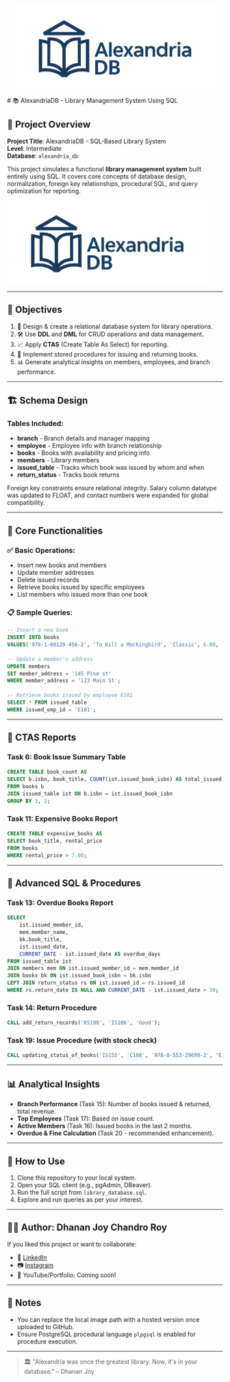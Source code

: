 <p align="center">
  <img src="logo.png" alt="AlexandriaDB" />
</p>
# 📚 AlexandriaDB - Library Management System Using SQL

## 📘 Project Overview

**Project Title**: AlexandriaDB - SQL-Based Library System  
**Level**: Intermediate  
**Database**: `alexandria_db`

This project simulates a functional **library management system** built entirely using SQL. It covers core concepts of database design, normalization, foreign key relationships, procedural SQL, and query optimization for reporting. 

![Library Architecture](logo.png)

---

## 🎯 Objectives

1. 📂 Design & create a relational database system for library operations.
2. 🛠️ Use **DDL** and **DML** for CRUD operations and data management.
3. 📈 Apply **CTAS** (Create Table As Select) for reporting.
4. 🔁 Implement stored procedures for issuing and returning books.
5. 📊 Generate analytical insights on members, employees, and branch performance.

---

## 🏗️ Schema Design

### Tables Included:
- **branch** - Branch details and manager mapping  
- **employee** - Employee info with branch relationship  
- **books** - Books with availability and pricing info  
- **members** - Library members  
- **issued_table** - Tracks which book was issued by whom and when  
- **return_status** - Tracks book returns  

Foreign key constraints ensure relational integrity. Salary column datatype was updated to FLOAT, and contact numbers were expanded for global compatibility.

---

## 🔧 Core Functionalities

### ✅ Basic Operations:
- Insert new books and members  
- Update member addresses  
- Delete issued records  
- Retrieve books issued by specific employees  
- List members who issued more than one book

### 📋 Sample Queries:

```sql
-- Insert a new book
INSERT INTO books 
VALUES('978-1-60129-456-2', 'To Kill a Mockingbird', 'Classic', 6.00, 'yes', 'Harper Lee', 'J.B. Lippincott & Co.');

-- Update a member's address
UPDATE members 
SET member_address = '145 Pine st' 
WHERE member_address = '123 Main St';

-- Retrieve books issued by employee E101
SELECT * FROM issued_table 
WHERE issued_emp_id = 'E101';
```

---

## 📑 CTAS Reports

### Task 6: Book Issue Summary Table

```sql
CREATE TABLE book_count AS
SELECT b.isbn, book_title, COUNT(ist.issued_book_isbn) AS total_issued
FROM books b
JOIN issued_table ist ON b.isbn = ist.issued_book_isbn
GROUP BY 1, 2;
```

### Task 11: Expensive Books Report

```sql
CREATE TABLE expensive_books AS
SELECT book_title, rental_price 
FROM books 
WHERE rental_price > 7.00;
```

---

## 🧠 Advanced SQL & Procedures

### Task 13: Overdue Books Report

```sql
SELECT
	ist.issued_member_id,
	mem.member_name,
	bk.book_title,
	ist.issued_date,
	CURRENT_DATE - ist.issued_date AS overdue_days
FROM issued_table ist
JOIN members mem ON ist.issued_member_id = mem.member_id
JOIN books bk ON ist.issued_book_isbn = bk.isbn
LEFT JOIN return_status rs ON ist.issued_id = rs.issued_id
WHERE rs.return_date IS NULL AND CURRENT_DATE - ist.issued_date > 30;
```

### Task 14: Return Procedure

```sql
CALL add_return_records('RS190', 'IS106', 'Good');
```

### Task 19: Issue Procedure (with stock check)

```sql
CALL updating_status_of_books('IS155', 'C108', '978-0-553-29698-2', 'E104');
```

---

## 📊 Analytical Insights

- **Branch Performance** (Task 15): Number of books issued & returned, total revenue.
- **Top Employees** (Task 17): Based on issue count.
- **Active Members** (Task 16): Issued books in the last 2 months.
- **Overdue & Fine Calculation** (Task 20 - recommended enhancement).

---

## 🚀 How to Use

1. Clone this repository to your local system.
2. Open your SQL client (e.g., pgAdmin, DBeaver).
3. Run the full script from `library_database.sql`.
4. Explore and run queries as per your interest.

---

## 👨‍💻 Author: Dhanan Joy Chandro Roy

If you liked this project or want to collaborate:

- 💼 [LinkedIn](https://www.linkedin.com)  
- 📷 [Instagram](https://www.instagram.com)  
- 🧠 YouTube/Portfolio: Coming soon!  

---

## 📁 Notes

- You can replace the local image path with a hosted version once uploaded to GitHub.
- Ensure PostgreSQL procedural language `plpgsql` is enabled for procedure execution.

---

> 🏛️ "Alexandria was once the greatest library. Now, it's in your database." – Dhanan Joy
